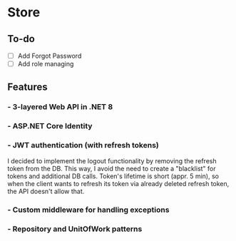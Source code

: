 # Store
## To-do
- [ ] Add Forgot Password
- [ ] Add role managing
## Features
### - 3-layered Web API in .NET 8
### - ASP.NET Core Identity
### - JWT authentication (with refresh tokens)

I decided to implement the logout functionality by removing the refresh token from the DB. This way, I avoid the need to create a "blacklist" for tokens and additional DB calls. Token's lifetime is short (appr. 5 min), so when the client wants to refresh its token via already deleted refresh token, the API doesn't allow that.
### - Custom middleware for handling exceptions
### - Repository and UnitOfWork patterns
